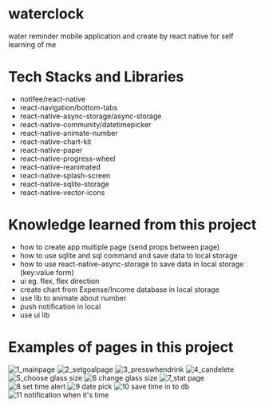 # waterclock
water reminder mobile application and create by react native for self learning of me

# Tech Stacks and Libraries

- notifee/react-native
- react-navigation/bottom-tabs
- react-native-async-storage/async-storage
- react-native-community/datetimepicker
- react-native-animate-number
- react-native-chart-kit
- react-native-paper
- react-native-progress-wheel
- react-native-reanimated
- react-native-splash-screen
- react-native-sqlite-storage
- react-native-vector-icons

# Knowledge learned from this project

- how to create app multiple page (send props between page)
- how to use sqlite and sql command and save data to local storage
- how to use react-native-async-storage to save data in local storage (key:value form)
- ui eg. flex, flex direction
- create chart from Expense/Income database in local storage
- use lib to animate about number
- push notification in local
- use ui lib

# Examples of pages in this project

![1_mainpage](https://github.com/bank20baht/waterclock/assets/89448778/79752690-1672-4a50-aa00-8b813e467a2f)
![2_setgoalpage](https://github.com/bank20baht/waterclock/assets/89448778/88378429-58ec-42b4-9360-b0e614cee6c7)
![3_presswhendrink](https://github.com/bank20baht/waterclock/assets/89448778/8b29a82c-a60f-4c24-8dad-ab4992ea311a)
![4_candelete](https://github.com/bank20baht/waterclock/assets/89448778/25836f35-65ab-4229-8b14-cf8404fb484e)
![5_choose glass size](https://github.com/bank20baht/waterclock/assets/89448778/cd918f9c-bb02-49aa-9aa2-aaec94e1dd4d)
![6 change glass size](https://github.com/bank20baht/waterclock/assets/89448778/de1999de-9130-4553-9a30-70e76f1f56ee)
![7_stat page](https://github.com/bank20baht/waterclock/assets/89448778/c77420e3-0619-459f-aa4c-6ccc0526b42d)
![8 set time alert](https://github.com/bank20baht/waterclock/assets/89448778/2c40aa45-aba5-4f61-ab1f-421129f18723)
![9 date pick](https://github.com/bank20baht/waterclock/assets/89448778/e3dbfe71-ad81-4302-ad0a-8eef309932e6)
![10 save time in to db](https://github.com/bank20baht/waterclock/assets/89448778/33dd7834-522b-44e6-8c6d-3c89321377ed)
![11 notification when it's time](https://github.com/bank20baht/waterclock/assets/89448778/b4d58253-fde5-48bf-a948-37da37cea8c6)
